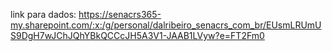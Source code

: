link para dados: 
https://senacrs365-my.sharepoint.com/:x:/g/personal/dalribeiro_senacrs_com_br/EUsmLRUmUS9DgH7wJChJQhYBkQCCcJH5A3V1-JAAB1LVyw?e=FT2Fm0
